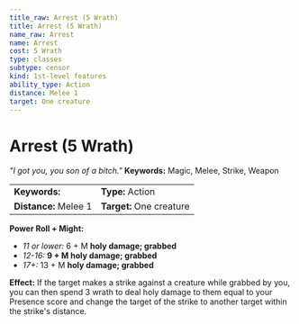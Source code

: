 ```yaml
---
title_raw: Arrest (5 Wrath)
title: Arrest (5 Wrath)
name_raw: Arrest
name: Arrest
cost: 5 Wrath
type: classes
subtype: censor
kind: 1st-level features
ability_type: Action
distance: Melee 1
target: One creature
---
```


# Arrest (5 Wrath)

*"I got you, you son of a bitch."* **Keywords:** Magic, Melee, Strike, Weapon

|                       |                          |
| :-------------------- | :----------------------- |
| **Keywords:**         | **Type:** Action         |
| **Distance:** Melee 1 | **Target:** One creature |

**Power Roll + Might:**

- *11 or lower:* 6 + M **holy damage; grabbed**
- *12-16:* **9 + M holy damage; grabbed**
- *17+:* 13 + M **holy damage; grabbed**

**Effect:** If the target makes a strike against a creature while grabbed by you, you can then spend 3 wrath to deal holy damage to them equal to your Presence score and change the target of the strike to another target within the strike's distance.
